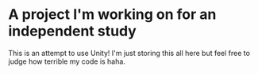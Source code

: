 # A project I'm working on for an independent study

This is an attempt to use Unity! I'm just storing this all here but feel free to judge how terrible my code is haha.
